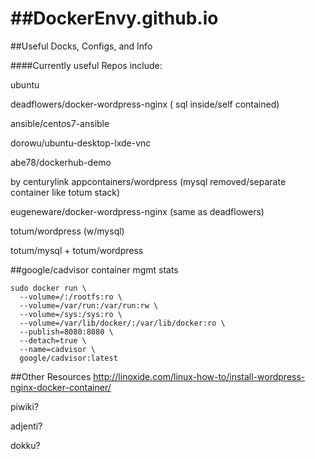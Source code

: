 ##DockerEnvy.github.io
====================

##Useful Docks, Configs, and Info

####Currently useful Repos include:


ubuntu

deadflowers/docker-wordpress-nginx   ( sql inside/self contained)

ansible/centos7-ansible              
        
dorowu/ubuntu-desktop-lxde-vnc       

abe78/dockerhub-demo                 

by centurylink
appcontainers/wordpress (mysql removed/separate container like totum stack)

eugeneware/docker-wordpress-nginx (same as deadflowers)

totum/wordpress (w/mysql)

totum/mysql + totum/wordpress


##google/cadvisor container mgmt stats

```
sudo docker run \
  --volume=/:/rootfs:ro \
  --volume=/var/run:/var/run:rw \
  --volume=/sys:/sys:ro \
  --volume=/var/lib/docker/:/var/lib/docker:ro \
  --publish=8080:8080 \
  --detach=true \
  --name=cadvisor \
  google/cadvisor:latest
```

##Other Resources
http://linoxide.com/linux-how-to/install-wordpress-nginx-docker-container/

piwiki?

adjenti?

dokku?



